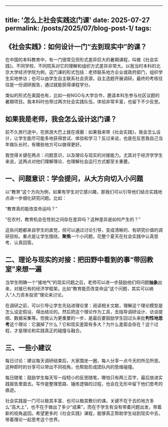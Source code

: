 ---
title: '怎么上社会实践这门课'
date: 2025-07-27
permalink: /posts/2025/07/blog-post-1/
tags:
  - 



《社会实践》：如何设计一门“去到现实中”的课？
----
在中国的本科教育中，有一门很常见但形式差异巨大的暑期课程，叫做《社会实践》。不同学校、不同院系对它的理解和组织方式差异非常大。以我当时本科的北京大学经济学院为例，这门课的形式包括：老师联系地方企业或政府部门，组织学生实地参访；也可以由学生自主联系社会资源，自主选题开展调研。最终的考核往往是一份调研报告，通过就能获得课程学分。

类似的形式在美国也有，比如一些NGO与大学合作，邀请本科生参与社区议题的暑期项目。我本科时也带过两次社会实践队伍，体验非常丰富，也留下不少反思。

如果我是老师，我会怎么设计这门课？
----
前不久旅行途中，在旅游大巴上就在琢磨：如果我来带《社会实践》，我会怎么设计，让学生能尽可能多地获得尝试、体验和学习？反过来说，也是在反思我自己当年做队长时，有哪些地方可以做得更好。

我觉得关键在两点：问题意识，以及理论与现实的对接能力。尤其对于经济学学生来说，这两点对他们理解理论、也理解社会运行方式都至关重要。

一、问题意识：学会提问，从大方向切入小问题
----
以“教育”这个方向为例，如果有学生对它感兴趣，那我们可以引导他们结合实践地点进一步细化研究问题。比如：

“教育真的能改变命运吗？”

“在农村，教育机会在性别之间存在差异吗？这种差异是如何产生的？”

这些问题都来自学生的直觉，但可以通过讨论引导，变成清晰的、有研究价值的调研目标。重点是让学生围绕，**聚焦**一个小问题，花整个夏天在社会实践中认真思考、认真回答。

二、理论与现实的对接：把田野中看到的事“带回教室”来想一遍
----
当学生明确一个“接地气“的现实问题之后，老师可以进一步鼓励他们将问题**抽象**出来，对接已有的经济学框架。比如“教育能否改变命运”这个问题，其实可以纳入“人力资本投资”理论来讨论。

在调研之前，可以引导让学生先钻进理论里：阅读相关文献，理解这个理论模型是怎么设定假设、得出结论的。然后把这个理论作为工具，去指导调研设计、访谈提纲、数据采集等。但我认为更重要的一步，是最后要鼓励学生回过头来批**判性地思考**这个理论：它漏掉了什么？它和现实差距有多大？为什么差距会存在？这个过程，才是理论和实践真正的碰撞与融合。

三、一些小建议
----
每日讨论：建议每天调研结束后，大家围坐一圈，每人分享一点今天的所见所思。这种即时的分享可以带出不同视角，也帮助形成团队内的思维碰撞。

每日随笔：鼓励学生每天写一段短小的反思随笔，哪怕只有两三百字，最后放进实践报告里面去。写作是整理思路、锤炼逻辑的过程，也会在无形中留下他们思考的痕迹。

社会实践是一门可以极其丰富、也可以极其敷衍的课。关键不在于去的地方多么“高大上”，也不在于做出了多少“成果”，而在于学生有没有带着问题出发，带着新的视角返回。希望更多的《社会实践》课程，能够真正帮助学生站到现实中去，带着理论一起思考这个世界。




